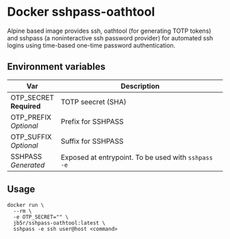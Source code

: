 # Docker sshpass-oathtool
Alpine based image provides ssh, oathtool (for generating TOTP tokens) and sshpass (a noninteractive ssh password provider) for automated ssh logins using time-based one-time password authentication.

## Environment variables

| Var                         | Description        |
|-----------------------------|--------------------|
| OTP_SECRET<br> **Required** | TOTP seecret (SHA) |
| OTP_PREFIX<br> *Optional*   | Prefix for SSHPASS |
| OTP_SUFFIX<br> *Optional*   | Suffix for SSHPASS |
| SSHPASS<br> *Generated*     | Exposed at entrypoint. To be used with `sshpass -e`|

## Usage

    docker run \
      --rm \
      -e OTP_SECRET="" \
      jb5r/sshpass-oathtool:latest \
      sshpass -e ssh user@host <command>

